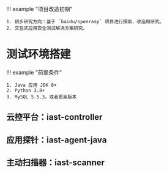 !!! example "项目改造初期"

    1. 初步研究方向：基于 `baidu/openrasp` 项目进行探索、改造和研究。
    2. 交互式应用安全测试解决方案研究。

# 测试环境搭建

!!! example "前提条件"

    1. Java 应用 JDK 8+
    2. Python 3.8+
    3. MySQL 5.5.3，或者更高版本

## 云控平台：iast-controller

## 应用探针：iast-agent-java

## 主动扫描器：iast-scanner
